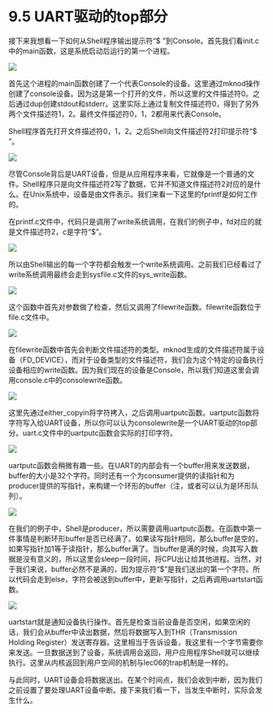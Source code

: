 # 9.5 UART驱动的top部分

接下来我想看一下如何从Shell程序输出提示符“$ ”到Console。首先我们看init.c中的main函数，这是系统启动后运行的第一个进程。

![](http://cdn.oyjy.top/copydir/2021-06-08-12:16:39-8932808415934414416)

首先这个进程的main函数创建了一个代表Console的设备。这里通过mknod操作创建了console设备。因为这是第一个打开的文件，所以这里的文件描述符0。之后通过dup创建stdout和stderr。这里实际上通过复制文件描述符0，得到了另外两个文件描述符1，2。最终文件描述符0，1，2都用来代表Console。

Shell程序首先打开文件描述符0，1，2。之后Shell向文件描述符2打印提示符“$ ”。

![](http://cdn.oyjy.top/copydir/2021-06-08-12:16:39-4468176411824568529)

尽管Console背后是UART设备，但是从应用程序来看，它就像是一个普通的文件。Shell程序只是向文件描述符2写了数据，它并不知道文件描述符2对应的是什么。在Unix系统中，设备是由文件表示。我们来看一下这里的fprintf是如何工作的。

在printf.c文件中，代码只是调用了write系统调用，在我们的例子中，fd对应的就是文件描述符2，c是字符“$”。

![](http://cdn.oyjy.top/copydir/2021-06-08-12:16:39--2801341128074191651)

所以由Shell输出的每一个字符都会触发一个write系统调用。之前我们已经看过了write系统调用最终会走到sysfile.c文件的sys\_write函数。

![](http://cdn.oyjy.top/copydir/2021-06-08-12:16:39-2674922087893968660)

这个函数中首先对参数做了检查，然后又调用了filewrite函数。filewrite函数位于file.c文件中。

![](http://cdn.oyjy.top/copydir/2021-06-08-12:16:40--7507116200520276029)

在filewrite函数中首先会判断文件描述符的类型。mknod生成的文件描述符属于设备（FD\_DEVICE），而对于设备类型的文件描述符，我们会为这个特定的设备执行设备相应的write函数。因为我们现在的设备是Console，所以我们知道这里会调用console.c中的consolewrite函数。

![](http://cdn.oyjy.top/copydir/2021-06-08-12:16:40-1983861137593723571)

这里先通过either\_copyin将字符拷入，之后调用uartputc函数。uartputc函数将字符写入给UART设备，所以你可以认为consolewrite是一个UART驱动的top部分。uart.c文件中的uartputc函数会实际的打印字符。

![](http://cdn.oyjy.top/copydir/2021-06-08-12:16:40--5906604689286105088)

uartputc函数会稍微有趣一些。在UART的内部会有一个buffer用来发送数据，buffer的大小是32个字符。同时还有一个为consumer提供的读指针和为producer提供的写指针，来构建一个环形的buffer（注，或者可以认为是环形队列）。

![](http://cdn.oyjy.top/copydir/2021-06-08-12:16:40--5178251228193663040)

在我们的例子中，Shell是producer，所以需要调用uartputc函数。在函数中第一件事情是判断环形buffer是否已经满了。如果读写指针相同，那么buffer是空的，如果写指针加1等于读指针，那么buffer满了。当buffer是满的时候，向其写入数据是没有意义的，所以这里会sleep一段时间，将CPU出让给其他进程。当然，对于我们来说，buffer必然不是满的，因为提示符“$”是我们送出的第一个字符。所以代码会走到else，字符会被送到buffer中，更新写指针，之后再调用uartstart函数。

![](http://cdn.oyjy.top/copydir/2021-06-08-12:16:40--751349978389430946)

uartstart就是通知设备执行操作。首先是检查当前设备是否空闲，如果空闲的话，我们会从buffer中读出数据，然后将数据写入到THR（Transmission Holding Register）发送寄存器。这里相当于告诉设备，我这里有一个字节需要你来发送。一旦数据送到了设备，系统调用会返回，用户应用程序Shell就可以继续执行。这里从内核返回到用户空间的机制与lec06的trap机制是一样的。

与此同时，UART设备会将数据送出。在某个时间点，我们会收到中断，因为我们之前设置了要处理UART设备中断。接下来我们看一下，当发生中断时，实际会发生什么。


